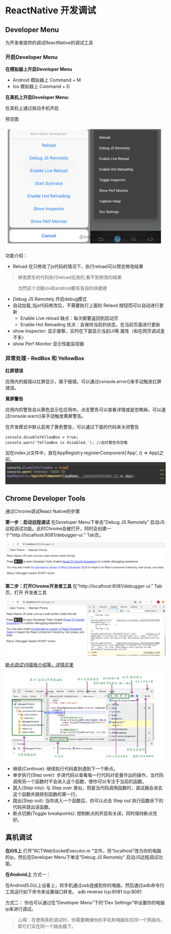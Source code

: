 # ReactNative 开发调试

## Developer Menu
为开发者提供的调试ReactNative的调试工具

### 开启Developer Menu

**在模拟器上开启Developer Menu**
* Android 模拟器上  Command + M
* Ios 模拟器上 Command + D

**在真机上开启Developer Menu:**

  在真机上通过摇动手机开启

  预览图

  ![](assets/markdown-img-paste-20190220230834591.png)

  功能介绍：
  * Reload   在只修改了js代码的情况下，执行reload可以预览修改结果
  >修改原生的代码执行reload无效的,看不到修改的结果

  >当然这个功能ios和android都有各自的快捷键

  * Debug JS Remotely 开启debug模式
  * 自动加载,当js代码修改后，不需要执行上面的 Relaod 按钮而可以自动进行更新
    - Enable Live reload  缺点：每次都要返回到启动页
    - Enable Hot Reloading  优点：会保持当前的状态，在当前页面进行更新
  * show Inspector: 显示督察，实时在下面显示当前UI等 属性（和在网页调试差不多）
  * show Perf Monitor 显示性能监视器

### 异常处理 - RedBox 和 YellowBox
**红屏错误**

应用内的报错以红屏显示，属于报错。可以通过console.error()来手动触发红屏错误。


**黄屏警告**

应用内的警告会以黄色显示在应用中。点击警告可以查看详情或是忽略掉。可以通过console.warn()来手动触发黄屏警告。

在开发模式中默认启用了黄色警告，可以通过下面的代码来关闭警告
```
console.disableYellowBox = true;
console.warn('YellowBox is disabled.'); //此时警告将忽略
```
加在index.js文件中，放在AppRegistry.registerComponent('App', () => App)之前。
![](assets/markdown-img-paste-2019022023483276.png)


## Chrome Developer Tools
通过Chrome调试React Native的步骤

**第一步：启动远程调试**
在Developer Menu下单击"Debug JS Remotely" 启动JS远程调试功能。此时Chrome会被打开，同时会创建一个“http://localhost:8081/debugger-ui.” Tab页。

![](assets/markdown-img-paste-20190220235728658.png)

**第二步：打开Chrome开发者工具**
在“http://localhost:8081/debugger-ui.” Tab页，打开 开发者工具

![](assets/markdown-img-paste-20190220235957167.png)

[断点调试V8面板介绍等，详情这里](https://github.com/crazycodeboy/RNStudyNotes/blob/master/React%20Native%E8%B0%83%E8%AF%95%E6%8A%80%E5%B7%A7%E4%B8%8E%E5%BF%83%E5%BE%97/React%20Native%E8%B0%83%E8%AF%95%E6%8A%80%E5%B7%A7%E4%B8%8E%E5%BF%83%E5%BE%97.md)


![](assets/markdown-img-paste-20190221000202154.png)

* 继续(Continue): 继续执行代码直到遇到下一个断点。
* 单步执行(Step over): 步进代码以查看每一行代码对变量作出的操作，当代码调用另一个函数时不会进入这个函数，使你可以专注于当前的函数。
* 跳入(Step into): 与 Step over 类似，但是当代码调用函数时，调试器会进去这个函数并跳转到函数的第一行。
* 跳出(Step out): 当你进入一个函数后，你可以点击 Step out 执行函数余下的代码并跳出该函数。
* 断点切换(Toggle breakpoints): 控制断点的开启和关闭，同时保持断点完好。


## 真机调试
**在iOS上**
打开"RCTWebSocketExecutor.m "文件，将“localhost”改为你的电脑的ip，然后在Developer Menu下单击"Debug JS Remotely" 启动JS远程调试功能。

**在Android上**
方式一：

在Android5.0以上设备上，将手机通过usb连接到你的电脑，然后通过adb命令行工具运行如下命令来设置端口转发。
adb reverse tcp:8081 tcp:8081

方式二：
你也可以通过在“Developer Menu”下的“Dev Settings”中设置你的电脑ip来进行调试。

>心得：在使用真机调试时，你需要确保你的手机和电脑处在同一个网段内，即它们实在同一个路由器下。
